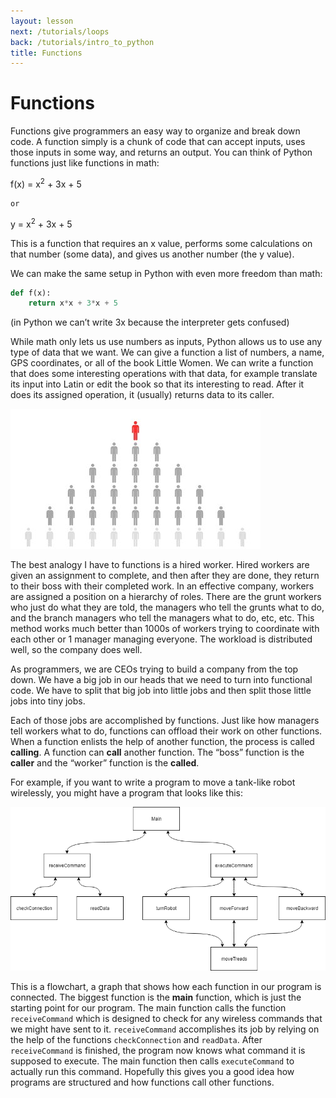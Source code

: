 ```yaml
---
layout: lesson
next: /tutorials/loops
back: /tutorials/intro_to_python
title: Functions
---
```


# Functions

Functions give programmers an easy way to organize and break down code. A function simply is a chunk of code that can accept inputs, uses those inputs in some way, and returns an output. You can think of Python functions just like functions in math:


f(x) = x<sup>2</sup> + 3x + 5

	or

y = x<sup>2</sup> + 3x + 5

	
This is a function that requires an x value, performs some calculations on that number (some data), and gives us another number (the y value).

We can make the same setup in Python with even more freedom than math:

```python
def f(x):
	return x*x + 3*x + 5
```
	
(in Python we can’t write 3x because the interpreter gets confused)

While math only lets us use numbers as inputs, Python allows us to use any type of data that we want. We can give a function a list of numbers, a name, GPS coordinates, or all of the book Little Women. We can write a function that does some interesting operations with that data, for example translate its input into Latin or edit the book so that its interesting to read. After it does its assigned operation, it (usually) returns data to its caller.

![Hierarchy](imgs/hierarchy_of_people.jpg)

The best analogy I have to functions is a hired worker. Hired workers are given an assignment to complete, and then after they are done, they return to their boss with their completed work. In an effective company, workers are assigned a position on a hierarchy of roles. There are the grunt workers who just do what they are told, the managers who tell the grunts what to do, and the branch managers who tell the managers what to do, etc, etc. This method works much better than 1000s of workers trying to coordinate with each other or 1 manager managing everyone. The workload is distributed well, so the company does well. 

As programmers, we are CEOs trying to build a company from the top down. We have a big job in our heads that we need to turn into functional code. We have to split that big job into little jobs and then split those little jobs into tiny jobs. 

Each of those jobs are accomplished by functions. Just like how managers tell workers what to do, functions can offload their work on other functions. When a function enlists the help of another function, the process is called **calling**. A function can **call** another function. The “boss” function is the **caller** and the “worker” function is the **called**. 

For example, if you want to write a program to move a tank-like robot wirelessly, you might have a program that looks like this:

![Flowchart](imgs/flowchart_example1.png)

This is a flowchart, a graph that shows how each function in our program is connected. The biggest function is the **main** function, which is just the starting point for our program. The main function calls the function `receiveCommand` which is designed to check for any wireless commands that we might have sent to it. `receiveCommand` accomplishes its job by relying on the help of the functions `checkConnection` and `readData`. After `receiveCommand` is finished, the program now knows what command it is supposed to execute. The main function then calls `executeCommand` to actually run this command. Hopefully this gives you a good idea how programs are structured and how functions call other functions. 
